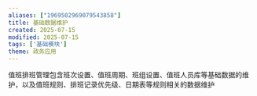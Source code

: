 ```yaml
---
aliases: ["1969502969079543858"]
title: 基础数据维护
created: 2025-07-15
modified: 2025-07-15
tags: ['基础模块']
theme: 政务应用
---
```


值班排班管理包含班次设置、值班周期、班组设置、值班人员库等基础数据的维护，以及值班规则、排班记录优先级、日期表等规则相关的数据维护